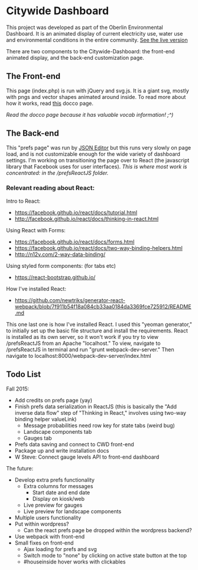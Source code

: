 # Citywide Dashboard
This project was developed as part of the Oberlin Environmental Dashboard. It is an animated display of current electricity use, water use and environmental conditions in the entire community. [See the live version](http://environmentaldashboard.org/cwd-static/)

There are two components to the Citywide-Dashboard: the front-end animated display, and the back-end customization page.

## The Front-end

This page (index.php) is run with jQuery and svg.js. It is a giant svg, mostly with pngs and vector shapes animated around inside. To read more about how it works, read [this](https://cdn.rawgit.com/jeratt/Citywide-Dashboard/master/docs/main.html) docco page.

_Read the docco page because it has valuable vocab information! ;^)_

## The Back-end

This "prefs page" was run by [JSON Editor](https://github.com/jdorn/json-editor) but this runs very slowly on page load, and is not customizable enough for the wide variety of dashboard settings. I'm working on transitioning the page over to React (the javascript library that Facebook uses for user interfaces). *This is where most work is concentrated: in the /prefsReactJS folder.*

### Relevant reading about React:

Intro to React:
* https://facebook.github.io/react/docs/tutorial.html
* http://facebook.github.io/react/docs/thinking-in-react.html

Using React with Forms:
* https://facebook.github.io/react/docs/forms.html
* https://facebook.github.io/react/docs/two-way-binding-helpers.html
* http://n12v.com/2-way-data-binding/

Using styled form components: (for tabs etc)
* https://react-bootstrap.github.io/

How I've installed React:
* https://github.com/newtriks/generator-react-webpack/blob/7f911b54f18a084cb33aa0184da3369fce725912/README.md

This one last one is how I've installed React. I used this "yeoman generator," to initially set up the basic file structure and install the requirements. React is installed as its own server, so it won't work if you try to view /prefsReactJS from an Apache "localhost." To view, navigate to /prefsReactJS in terminal and run "grunt webpack-dev-server." Then navigate to localhost:8000/webpack-dev-server/index.html

## Todo List

Fall 2015:
- Add credits on prefs page (yay)
- Finish prefs data serialization in ReactJS (this is basically the "Add inverse data flow" step of "Thinking in React," involves using two-way binding helper valueLink) 
  - Message probabilities need row key for state tabs (weird bug)
  - Landscape components tab
  - Gauges tab
- Prefs data saving and connect to CWD front-end
- Package up and write installation docs
- W Steve: Connect gauge levels API to front-end dashboard

The future:
- Develop extra prefs functionality
  - Extra columns for messages
    - Start date and end date
    - Display on kiosk/web
  - Live preview for gauges
  - Live preview for landscape components
- Multiple users functionality
- Put within wordpress?
  - Can the react prefs page be dropped within the wordpress backend?
- Use webpack with front-end
- Small fixes on front-end
  - Ajax loading for prefs and svg
  - Switch mode to "none" by clicking on active state button at the top
  - #houseinside hover works with clickables

